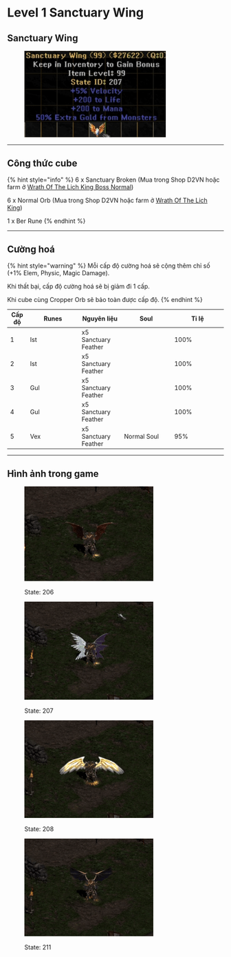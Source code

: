 # Level 1 Sanctuary Wing

## Sanctuary Wing

<figure><img src="../../.gitbook/assets/image (1).png" alt="" width="329"><figcaption></figcaption></figure>

***

## Công thức cube

{% hint style="info" %}
6 x Sanctuary Broken (Mua trong Shop D2VN hoặc farm ở [Wrath Of The Lich King Boss Normal](../../phu-ban-dac-biet/wrath-of-the-lich-king.md))

6 x Normal Orb (Mua trong Shop D2VN hoặc farm ở [Wrath Of The Lich King](../../phu-ban-dac-biet/wrath-of-the-lich-king.md))

1 x Ber Rune
{% endhint %}

***

## Cường hoá

{% hint style="warning" %}
Mỗi cấp độ cường hoá sẽ cộng thêm chỉ số (+1% Elem, Physic, Magic Damage).

Khi thất bại, cấp độ cường hoá sẽ bị giảm đi 1 cấp.

Khi cube cùng Cropper Orb sẽ bảo toàn được cấp độ.
{% endhint %}

<table><thead><tr><th>Cấp độ</th><th width="106">Runes</th><th>Nguyên liệu</th><th width="103">Soul</th><th width="108">Tỉ lệ</th></tr></thead><tbody><tr><td>1</td><td>Ist</td><td>x5 Sanctuary Feather</td><td></td><td>100%</td></tr><tr><td>2</td><td>Ist</td><td>x5 Sanctuary Feather</td><td></td><td>100%</td></tr><tr><td>3</td><td>Gul</td><td>x5 Sanctuary Feather</td><td></td><td>100%</td></tr><tr><td>4</td><td>Gul</td><td>x5 Sanctuary Feather</td><td></td><td>100%</td></tr><tr><td>5</td><td>Vex</td><td>x5 Sanctuary Feather</td><td>Normal Soul</td><td>95%</td></tr></tbody></table>



***

## Hình ảnh trong game



<figure><img src="../../.gitbook/assets/Screen Recording 2025-01-08 at 10.16.12.gif" alt="" width="300"><figcaption><p>State: 206</p></figcaption></figure>

<figure><img src="../../.gitbook/assets/Screen Recording 2025-01-08 at 10.35.13 (1).gif" alt="" width="300"><figcaption><p>State: 207</p></figcaption></figure>

<figure><img src="../../.gitbook/assets/Screen Recording 2025-01-08 at 10.36.49.gif" alt="" width="300"><figcaption><p>State: 208</p></figcaption></figure>

<figure><img src="../../.gitbook/assets/Screen Recording 2025-01-08 at 10.38.41.gif" alt="" width="300"><figcaption><p>State: 211</p></figcaption></figure>

